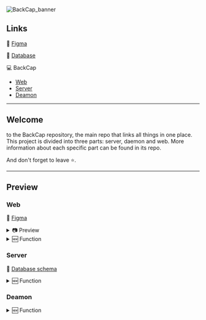 ![BackCap_banner](https://i.imgur.com/9QxM5pu.png)

## Links

🎨 [Figma](https://www.figma.com/file/cttIGL4CVt8KPoj63cxmig/%F0%9F%94%B4PGR---BackCap-(PUBLIC)?type=design&node-id=501-19196&t=PUmZR5UE2DPjh4H4-0)

🧮 [Database](https://dbdiagram.io/d/647a2f14722eb774944d0d47)

💻 BackCap

- [Web](https://github.com/Edems-DEV/BackCap_WEB)
- [Server](https://github.com/Edems-DEV/BackCap_SERVER)
- [Deamon](https://github.com/Edems-DEV/BackCap_DEAMON)

---

## Welcome

to the BackCap repository, the main repo that links all things in one place. This project is divided into three parts: server, daemon and web.
More information about each specific part can be found in its repo.

And don't forget to leave ⭐.

---

## Preview

### Web

🎨 [Figma](https://www.figma.com/file/cttIGL4CVt8KPoj63cxmig/%F0%9F%94%B4PGR---BackCap-(PUBLIC)?type=design&node-id=501-19196&t=PUmZR5UE2DPjh4H4-0)

<details> <summary>📷 Preview</summary>
<details> <summary>[🔑]</summary>

![LogIn_showcase](https://i.imgur.com/lM3MCTD.png)

</details>

<details> <summary>[📊]</summary>

![Dashboard](https://i.imgur.com/IDzEXVU.png)
![Datagrid](https://i.imgur.com/WNlW277.png)
![Form](https://i.imgur.com/RDkEvjn.png)

</details>
</details>
<details> <summary>🆕 Function</summary>

- 🔒 Auth
- 🎨 Modern UI
- 🔌 REST Api

</details>

### Server

🧮 [Database schema](https://dbdiagram.io/d/647a2f14722eb774944d0d47)

<details> <summary>🆕 Function</summary>

- 🗞️ Email report
- 🔌 REST Api

</details>

### Deamon

<details> <summary>🆕 Function</summary>

- 💾 Backup Algorythm
- 🔌 REST Api
- (Ftp, Zip)

</details>
